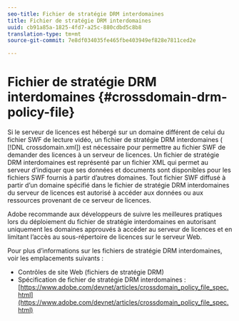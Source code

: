 ```yaml
---
seo-title: Fichier de stratégie DRM interdomaines
title: Fichier de stratégie DRM interdomaines
uuid: cb91a85a-1825-4fd7-a25c-880cdbd5c8b8
translation-type: tm+mt
source-git-commit: 7e8df034035fe465fbe403949ef828e7811ced2e

---
```



# Fichier de stratégie DRM interdomaines {#crossdomain-drm-policy-file}

Si le serveur de licences est hébergé sur un domaine différent de celui du fichier SWF de lecture vidéo, un fichier de stratégie DRM interdomaines ( [!DNL crossdomain.xml]) est nécessaire pour permettre au fichier SWF de demander des licences à un serveur de licences. Un fichier de stratégie DRM interdomaines est représenté par un fichier XML qui permet au serveur d’indiquer que ses données et documents sont disponibles pour les fichiers SWF fournis à partir d’autres domaines. Tout fichier SWF diffusé à partir d’un domaine spécifié dans le fichier de stratégie DRM interdomaines du serveur de licences est autorisé à accéder aux données ou aux ressources provenant de ce serveur de licences.

Adobe recommande aux développeurs de suivre les meilleures pratiques lors du déploiement du fichier de stratégie interdomaines en autorisant uniquement les domaines approuvés à accéder au serveur de licences et en limitant l’accès au sous-répertoire de licences sur le serveur Web.

Pour plus d’informations sur les fichiers de stratégie DRM interdomaines, voir les emplacements suivants :

* Contrôles de site Web (fichiers de stratégie DRM)
* Spécification de fichier de stratégie DRM interdomaines : [https://www.adobe.com/devnet/articles/crossdomain_policy_file_spec.html](https://www.adobe.com/devnet/articles/crossdomain_policy_file_spec.html)

